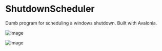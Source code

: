 # ShutdownScheduler
Dumb program for scheduling a windows shutdown. Built with Avalonia.

![image](https://github.com/user-attachments/assets/67fb5fb1-0697-4002-9a67-c5bf7fd53a17)

![image](https://github.com/user-attachments/assets/92969892-62c7-4300-b9ed-b32482814e51)


